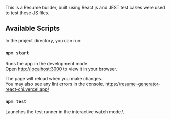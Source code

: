 This is a Resume builder, built using React js and JEST test cases were used to test these JS files.

## Available Scripts

In the project directory, you can run:

### `npm start`

Runs the app in the development mode.\
Open [http://localhost:3000](http://localhost:3000) to view it in your browser.

The page will reload when you make changes.\
You may also see any lint errors in the console.
https://resume-generator-react-chi.vercel.app/

### `npm test`

Launches the test runner in the interactive watch mode.\

